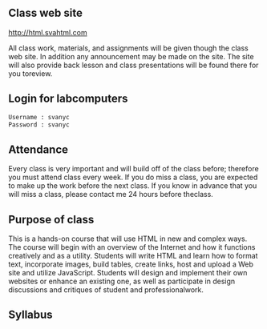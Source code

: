 ## Class web site

http://html.svahtml.com

All class work, materials, and assignments will be given though the class web site. In addition any announcement may be made on the site. The site will also provide back lesson and class presentations will be found there for you toreview.

## Login for labcomputers

```html
Username : svanyc
Password : svanyc
```

## Attendance

Every class is very important and will build off of the class before; therefore you must attend class every week. If you do miss a class, you are expected to make up the work before the next class. If you know in advance that you will miss a class, please contact me 24 hours before theclass.

## Purpose of class

This is a hands-on course that will use HTML in new and complex ways. The course will begin with an overview of the Internet and how it functions creatively and as a utility. Students will write HTML and learn how to format text, incorporate images, build tables, create links, host and upload a Web site and utilize JavaScript. Students will design and implement their own websites or enhance an existing one, as well as participate in design discussions and critiques of student and professionalwork.

## Syllabus
